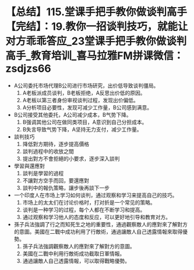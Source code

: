 # 【总结】115.堂课手把手教你做谈判高手【完结】：19.教你一招谈判技巧，就能让对方乖乖答应_23堂课手把手教你做谈判高手_教育培训_喜马拉雅FM拼课微信：zsdjzs66

-   A公司委托市场代理B公司进行市场研究，出价低导致谈判僵局。
    1.  A老板派成员谈判，B老板拒绝，A反思出价低的原因。
    2.  A老板以第三者身份审视谈判过程，发现出价偏低。
    3.  A分析项目必要性，发现可减少工作量，B公司感到满意。
-   B公司接受其他委托，A公司减少成本，B气势下降。
    1.  B强调其他公司在做同类项目，A意识到自己分担成本。
    2.  B失言导致气势下降，A坚持无力支付，减少工作量。
-   談判技巧
    1.  降低對方期待，逐步提高價格
    2.  談判過程中的收放之間
    3.  提出對方不會拒絕的小要求，逐步深入談判
-   學習與還應對
    1.  談判是學習的過程
    2.  不讓對方空手而回，要還應對
    3.  談判中的報仇策略，讓步後再談下一步
-   一个印度人在市场上学习如何谈判，通过观察和学习来提高自己的技巧。
    1.  市场上的太太们在讨论价格时，打对折是一个常见的策略。
    2.  谈判是一种学习的过程，每个人都在不断学习和提高。
    3.  通过观察和学习他人的态度和反应，可以更好地引导和教育对方。
-   孫子兵法強調了行之而知死生之地的重要性，通過觀察敵人的應對來了解對方的意圖。美國在二戰中成功利用了行敵術，通過讓敵人自己透露情報來取得優勢。
    1.  孫子兵法強調觀察敵人的應對來了解對方的意圖。
    2.  美國在二戰中利用行敵術成功截取日軍情報。
    3.  通過讓敵人自己透露情報，可以取得戰略優勢。